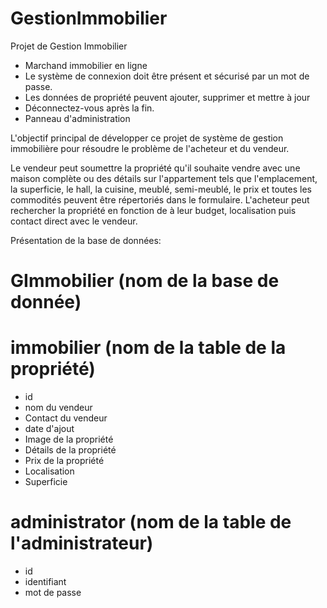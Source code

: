 # GestionImmobilier
Projet de Gestion Immobilier
- Marchand immobilier en ligne
- Le système de connexion doit être présent et sécurisé par un mot de passe.
- Les données de propriété peuvent ajouter, supprimer et mettre à jour
- Déconnectez-vous après la fin.
- Panneau d'administration

L'objectif principal de développer ce projet de système de gestion immobilière pour résoudre le problème de l'acheteur et du vendeur.

Le vendeur peut soumettre la propriété qu'il souhaite vendre avec une maison complète ou des détails sur l'appartement tels que l'emplacement, la superficie, le hall, la cuisine, meublé, semi-meublé, le prix et toutes les commodités peuvent être répertoriés dans le formulaire. L'acheteur peut rechercher la propriété en fonction de à leur budget, localisation puis contact direct avec le vendeur.

Présentation de la base de données:
# GImmobilier (nom de la base de donnée)
# immobilier (nom de la table de la propriété)
- id
- nom du vendeur
- Contact du vendeur
- date d'ajout
- Image de la propriété
- Détails de la propriété
- Prix de la propriété
- Localisation
- Superficie
# administrator (nom de la table de l'administrateur)
- id
- identifiant
- mot de passe

